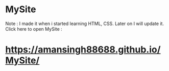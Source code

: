 # MySite

Note : I made it when i started learning HTML, CSS. Later on I will update it.
Click here to open MySite :
# https://amansingh88688.github.io/MySite/
